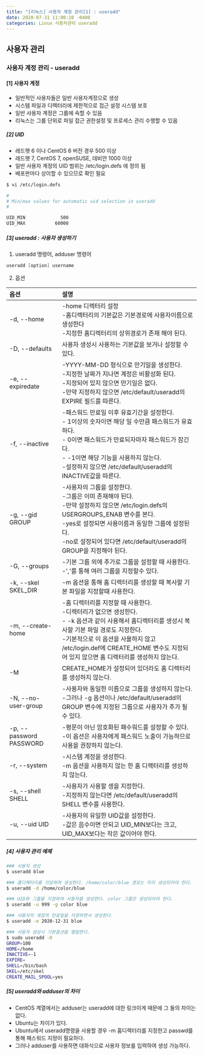 ```yaml
---
title: "[리눅스] 사용자 계정 관리[1] : useradd"
date: 2020-07-31 11:00:28 -0400
categories: Linux 사용자관리 useradd
---
```


## 사용자 관리 

### 사용자 계정 관리 - useradd

#### [1] 사용자 계정

- 일반적인 사용자들은 일반 사용자계정으로 생성
- 시스템 파일과 디렉터리에 제한적으로 접근 설정 시스템 보호
- 일반 사용자 계정은 그룹에 속할 수 있음
- 리눅스는 그룹 단위로 파일 접근 권한설정 및 프로세스 관리 수행할 수 있음

##### [2] UID

- 레드햇 6 이나 CentOS 6 버전 경우 500 이상
- 레드햇 7, CentOS 7, openSUSE, 데비안 1000 이상
- 일반 사용자 계정의 UID 범위는 /etc/login.defs 에 정의 됨
- 배포판마다 상이할 수 있으므로 확인 필요

```bash
$ vi /etc/login.defs

# 
# Min/max values for automatic uid selection in useradd
#

UID_MIN             500
UID_MAX           60000

```


##### [3] useradd : 사용자 생성하기

1) useradd 명령어, adduser 명령어

```s
useradd [option] username
```

2) 옵션

|옵션            |설명                                |
|:--------------|:-----------------------------------|
|-d, --home|-home 디렉터리 설정 <br/>-홈디렉터리의 기본값은 기본경로에 사용자이름으로 생성한다 <br/>-지정한 홈디렉터리의 상위경로가 존재 해야 된다.|
|-D, --defaults|사용자 생성시 사용하는 기본값을 보거나 설정할 수있다.|
|-e, --expiredate|-YYYY-MM-DD 형식으로 만기일을 생성한다.<br/>-지정한 날짜가 지나면 계정은 비활성화 된다.<br/>-지정되어 있지 않으면 만기일은 없다.<br/>-만약 지정하지 않으면 /etc/default/useradd의 EXPIRE 필드를 따른다.|
|-f, --inactive|-패스워드 만료일 이후 유효기간을 설정한다.<br/>- 1이상의 숫자이면 해당 일 수만큼 패스워드가 유효하다.<br/>- 0이면 패스워드가 만료되자마자 패스워드가 잠긴다.<br/>- -1이면 해당 기능을 사용하지 않는다.<br/>-설정하지 않으면 /etc/default/useradd의 INACTIVE값을 따른다.|
|-g, --gid GROUP|-사용자의 그룹을 설정한다.<br/>-그룹은 이미 존재해야 된다.<br/>-만약 설정하지 않으면 /etc/login.defs의 USERGROUPS_ENAB 변수를 본다.<br/>-yes로 설정되면 사용이름과 동일한 그룹에 설정된다.<br/>-no로 설정되어 있다면 /etc/default/useradd의 GROUP을 지정해야 된다.|
|-G, --groups|-기본 그룹 외에 추가로 그룹을 설정할 때 사용한다. <br/>-','를 통해 여러 그룹을 지정할수 있다.|
|-k, --skel SKEL_DIR| -m 옵션을 통해 홈 디렉터리를 생성할 때 복사할 기본 파일을 지정할때 사용한다.|
|-m, --create-home|-홈 디렉터리를 지정할 때 사용한다.<br/>-디렉터리가 없으면 생성한다.<br/>- -k 옵션과 같이 사용해서 홈디렉터리를 생성시 복사할 기본 파일 경로도 지정한다.<br/>-기본적으로 이 옵션을 사욜하지 않고 /etc/login.def에 CREATE_HOME 변수도 지정되어 있지 않으면 홈 디렉터리를 생성하지 않는다.|
|-M|CREATE_HOME가 설정되어 있더라도 홈 디렉터리를 생성하지 않는다.|
|-N, --no-user-group|-사용자와 동일한 이름으로 그룹을 생성하지 않는다.<br/>-그러나 -g 옵션이나 /etc/default/useradd의 GROUP 변수에 지정된 그룹으로 사용자가 추가 될 수 있다.|
|-p, --password PASSWORD|-평문이 아닌 암호화된 패수워드를 설정할 수 있다.<br/>-이 옵션은 사용자에게 패스워드 노출이 가능하므로 사용을 권장하지 않는다.|
|-r, --system|-시스템 계정을 생성한다.<br/>-m 옵션을 사용하지 않는 한 홈 디렉터리를 생성하지 않는다.|
|-s, --shell SHELL|-사용자가 사용할 셍을 지정한다.<br/>-지정하지 않는다면 /etc/default/useradd의 SHELL 변수를 사용한다.|
|-u, --uid UID|-사용자의 유일한 UID값을 설정한다.<br/>-값은 음수이면 안되고 UID_MIN보다는 크고, UID_MAX보다는 작은 값이어야 한다.|


##### [4] 사용자 관리 예제

```bash
### 사용자 생성
$ useradd blue

### 홈디렉터리를 지덩하며 생성한다. /home/color/blue 경로는 미리 생성되어야 한다.
$ useradd -d /home/color/blue

### UID와 그룹을 지정하여 사용자를 생성한다. color 그룹은 생성되어야 한다.
$ useradd -u 999 -g color blue

### 사용자의 계정의 만료일을 지정하면서 생성한다.
$ useradd -e 2020-12-31 blue

### 사용자 생성시 기본옵션을 열람한다.
$ sudo useradd -D
GROUP=100
HOME=/home
INACTIVE=-1
EXPIRE=
SHELL=/bin/bash
SKEL=/etc/skel
CREATE_MAIL_SPOOL=yes
```

##### [5] useradd와 adduser의 차이

- CentOS 계열에서는 adduser는 useradd에 대한 링크이게 때문에 그 둘의 차이는 없다.
- Ubuntu는 차이가 있다.
- Ubuntu에서 useradd명령을 사용할 경우 -m 홈디렉터리를 지정한고 passwd를 통해 패스워드 지정이 필요하다.
- 그러나 adduser를 사용하면 대화식으로 사용자 정보를 입력하여 생성 가능하다.



